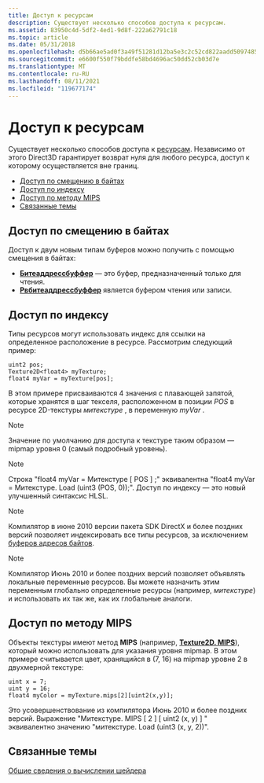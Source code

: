 ```yaml
---
title: Доступ к ресурсам
description: Существует несколько способов доступа к ресурсам.
ms.assetid: 83950c4d-5df2-4ed1-9d8f-222a62791c18
ms.topic: article
ms.date: 05/31/2018
ms.openlocfilehash: d5b66ae5ad0f3a49f51281d12ba5e3c2c52cd822aadd5097485b571533ae1a04
ms.sourcegitcommit: e6600f550f79bddfe58bd4696ac50dd52cb03d7e
ms.translationtype: MT
ms.contentlocale: ru-RU
ms.lasthandoff: 08/11/2021
ms.locfileid: "119677174"
---
```

# <a name="accessing-resources"></a>Доступ к ресурсам

Существует несколько способов доступа к [ресурсам](overviews-direct3d-11-resources-types.md). Независимо от этого Direct3D гарантирует возврат нуля для любого ресурса, доступ к которому осуществляется вне границ.

-   [Доступ по смещению в байтах](#access-by-byte-offset)
-   [Доступ по индексу](#access-by-index)
-   [Доступ по методу MIPS](#access-by-mips-method)
-   [Связанные темы](#related-topics)

## <a name="access-by-byte-offset"></a>Доступ по смещению в байтах

Доступ к двум новым типам буферов можно получить с помощью смещения в байтах:

-   [**Битеаддрессбуффер**](/windows/desktop/direct3dhlsl/sm5-object-byteaddressbuffer) — это буфер, предназначенный только для чтения.
-   [**Рвбитеаддрессбуффер**](/windows/desktop/direct3dhlsl/sm5-object-rwbyteaddressbuffer) является буфером чтения или записи.

## <a name="access-by-index"></a>Доступ по индексу

Типы ресурсов могут использовать индекс для ссылки на определенное расположение в ресурсе. Рассмотрим следующий пример:


```
uint2 pos;
Texture2D<float4> myTexture;
float4 myVar = myTexture[pos];
```



В этом примере присваиваются 4 значения с плавающей запятой, которые хранятся в шаг текселя, расположенном в позиции *POS* в ресурсе 2D-текстуры *митекстуре* , в переменную *myVar* .

> [!Note]  
> Значение по умолчанию для доступа к текстуре таким образом — mipmap уровня 0 (самый подробный уровень).

 

> [!Note]  
> Строка "float4 myVar = Митекстуре \[ POS \] ;" эквивалентна "float4 myVar = Митекстуре. Load (uint3 (POS, 0));". Доступ по индексу — это новый улучшенный синтаксис HLSL.

 

> [!Note]  
> Компилятор в июне 2010 версии пакета SDK DirectX и более поздних версий позволяет индексировать все типы ресурсов, за исключением [буферов адресов байтов](direct3d-11-advanced-stages-cs-resources.md).

 

> [!Note]  
> Компилятор Июнь 2010 и более поздних версий позволяет объявлять локальные переменные ресурсов. Вы можете назначить этим переменным глобально определенные ресурсы (например, *митекстуре*) и использовать их так же, как их глобальные аналоги.

 

## <a name="access-by-mips-method"></a>Доступ по методу MIPS

Объекты текстуры имеют метод **MIPS** (например, [**Texture2D. MIPS**](/previous-versions/windows/desktop/legacy/ff471560(v=vs.85))), который можно использовать для указания уровня mipmap. В этом примере считывается цвет, хранящийся в (7, 16) на mipmap уровне 2 в двухмерной текстуре:


```
uint x = 7;
uint y = 16;
float4 myColor = myTexture.mips[2][uint2(x,y)];
```



Это усовершенствование из компилятора Июнь 2010 и более поздних версий. Выражение "Митекстуре. MIPS \[ 2 \] \[ uint2 (x, y) \] " эквивалентно значению "митекстуре. Load (uint3 (x, y, 2))".

## <a name="related-topics"></a>Связанные темы

<dl> <dt>

[Общие сведения о вычислении шейдера](direct3d-11-advanced-stages-compute-shader.md)
</dt> </dl>

 

 